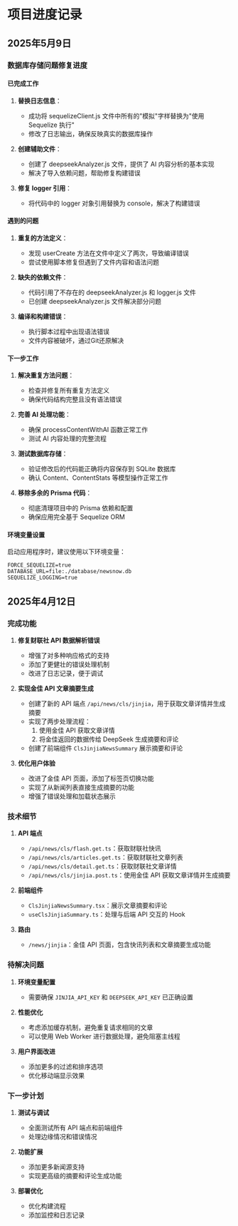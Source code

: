 # 项目进度记录

## 2025年5月9日

### 数据库存储问题修复进度

#### 已完成工作

1. **替换日志信息**：
   - 成功将 sequelizeClient.js 文件中所有的"模拟"字样替换为"使用 Sequelize 执行"
   - 修改了日志输出，确保反映真实的数据库操作

2. **创建辅助文件**：
   - 创建了 deepseekAnalyzer.js 文件，提供了 AI 内容分析的基本实现
   - 解决了导入依赖问题，帮助修复构建错误

3. **修复 logger 引用**：
   - 将代码中的 logger 对象引用替换为 console，解决了构建错误

#### 遇到的问题

1. **重复的方法定义**：
   - 发现 userCreate 方法在文件中定义了两次，导致编译错误
   - 尝试使用脚本修复但遇到了文件内容和语法问题

2. **缺失的依赖文件**：
   - 代码引用了不存在的 deepseekAnalyzer.js 和 logger.js 文件
   - 已创建 deepseekAnalyzer.js 文件解决部分问题

3. **编译和构建错误**：
   - 执行脚本过程中出现语法错误
   - 文件内容被破坏，通过Git还原解决

#### 下一步工作

1. **解决重复方法问题**：
   - 检查并修复所有重复方法定义
   - 确保代码结构完整且没有语法错误

2. **完善 AI 处理功能**：
   - 确保 processContentWithAI 函数正常工作
   - 测试 AI 内容处理的完整流程

3. **测试数据库存储**：
   - 验证修改后的代码能正确将内容保存到 SQLite 数据库
   - 确认 Content、ContentStats 等模型操作正常工作

4. **移除多余的 Prisma 代码**：
   - 彻底清理项目中的 Prisma 依赖和配置
   - 确保应用完全基于 Sequelize ORM

#### 环境变量设置

启动应用程序时，建议使用以下环境变量：
```
FORCE_SEQUELIZE=true
DATABASE_URL=file:./database/newsnow.db
SEQUELIZE_LOGGING=true
```

## 2025年4月12日

### 完成功能

1. **修复财联社 API 数据解析错误**
   - 增强了对多种响应格式的支持
   - 添加了更健壮的错误处理机制
   - 改进了日志记录，便于调试

2. **实现金佳 API 文章摘要生成**
   - 创建了新的 API 端点 `/api/news/cls/jinjia`，用于获取文章详情并生成摘要
   - 实现了两步处理流程：
     1. 使用金佳 API 获取文章详情
     2. 将金佳返回的数据传给 DeepSeek 生成摘要和评论
   - 创建了前端组件 `ClsJinjiaNewsSummary` 展示摘要和评论

3. **优化用户体验**
   - 改进了金佳 API 页面，添加了标签页切换功能
   - 实现了从新闻列表直接生成摘要的功能
   - 增强了错误处理和加载状态展示

### 技术细节

1. **API 端点**
   - `/api/news/cls/flash.get.ts`：获取财联社快讯
   - `/api/news/cls/articles.get.ts`：获取财联社文章列表
   - `/api/news/cls/detail.get.ts`：获取财联社文章详情
   - `/api/news/cls/jinjia.post.ts`：使用金佳 API 获取文章详情并生成摘要

2. **前端组件**
   - `ClsJinjiaNewsSummary.tsx`：展示文章摘要和评论
   - `useClsJinjiaSummary.ts`：处理与后端 API 交互的 Hook

3. **路由**
   - `/news/jinjia`：金佳 API 页面，包含快讯列表和文章摘要生成功能

### 待解决问题

1. **环境变量配置**
   - 需要确保 `JINJIA_API_KEY` 和 `DEEPSEEK_API_KEY` 已正确设置

2. **性能优化**
   - 考虑添加缓存机制，避免重复请求相同的文章
   - 可以使用 Web Worker 进行数据处理，避免阻塞主线程

3. **用户界面改进**
   - 添加更多的过滤和排序选项
   - 优化移动端显示效果

### 下一步计划

1. **测试与调试**
   - 全面测试所有 API 端点和前端组件
   - 处理边缘情况和错误情况

2. **功能扩展**
   - 添加更多新闻源支持
   - 实现更高级的摘要和评论生成功能

3. **部署优化**
   - 优化构建流程
   - 添加监控和日志记录
